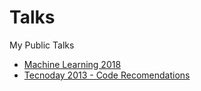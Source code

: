 # Talks

My Public Talks

- [Machine Learning 2018](http://cesarmiquel.github.io/talks/ml-2018-slides/talk.html)
- [Tecnoday 2013 - Code Recomendations](http://cesarmiquel.github.io/talks/code-complete-slides/talk.html)
